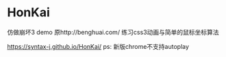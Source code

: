 # HonKai
仿做崩坏3 demo
原http://benghuai.com/
练习css3动画与简单的鼠标坐标算法

https://syntax-j.github.io/HonKai/
ps:
新版chrome不支持autoplay

